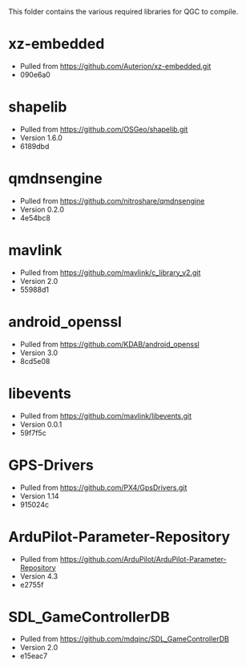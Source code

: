 This folder contains the various required libraries for QGC to compile.

# xz-embedded
* Pulled from https://github.com/Auterion/xz-embedded.git
* 090e6a0

# shapelib
* Pulled from https://github.com/OSGeo/shapelib.git
* Version 1.6.0
* 6189dbd

# qmdnsengine
* Pulled from https://github.com/nitroshare/qmdnsengine
* Version 0.2.0
* 4e54bc8

# mavlink
* Pulled from https://github.com/mavlink/c_library_v2.git
* Version 2.0
* 55988d1

# android_openssl
* Pulled from https://github.com/KDAB/android_openssl
* Version 3.0
* 8cd5e08

# libevents
* Pulled from https://github.com/mavlink/libevents.git
* Version 0.0.1
* 59f7f5c

# GPS-Drivers
* Pulled from https://github.com/PX4/GpsDrivers.git
* Version 1.14
* 915024c

# ArduPilot-Parameter-Repository
* Pulled from https://github.com/ArduPilot/ArduPilot-Parameter-Repository
* Version 4.3
* e2755f

# SDL_GameControllerDB
* Pulled from https://github.com/mdqinc/SDL_GameControllerDB
* Version 2.0
* e15eac7
